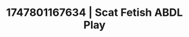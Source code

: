 ---
categories:
- Deep intimacy
- Intimate moaning
- Lesbian
- Consent-based play
- Nighttime romance
image: /assets/images/1747801167634.jpg
layout: post
seo:
  description: Featured content with exclusive Scat Fetish, ABDL Play. HD images available.
  keywords: Scat Fetish, ABDL Play
  og_image: /assets/images/1747801167634.jpg
  schema_type: VisualArtwork
tags:
- ABDL Play
- '#1747801167634'
- Scat Fetish
title: 1747801167634 | Scat Fetish ABDL Play
---